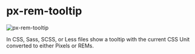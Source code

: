 # px-rem-tooltip

![px-rem-tooltip](https://raw.githubusercontent.com/tbremer/px-rem-tooltip-sublime/master/px-rem-screenshot.png)

In CSS, Sass, SCSS, or Less files show a tooltip with the current CSS Unit converted to either Pixels or REMs.